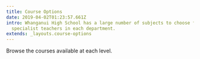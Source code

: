 ```yaml
---
title: Course Options
date: 2019-04-02T01:23:57.661Z
intro: Whanganui High School has a large number of subjects to choose from with
  specialist teachers in each department.
extends: _layouts.course-options
---
```

Browse the courses available at each level. 